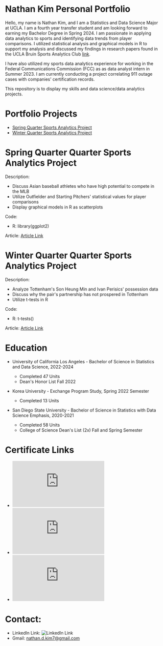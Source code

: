 # **Nathan Kim Personal Portfolio**

Hello, my name is Nathan Kim, and I am a Statistics and Data Science Major at UCLA. I am a fourth year transfer student and am looking forward to earning my Bachelor Degree in Spring 2024. I am passionate in applying data analytics to sports and identifying data trends from player comparisons. I utilized statistical analysis and graphical models in R to support my analysis and discussed my findings in research papers found in the UCLA Bruin Sports Analytics Club [link](https://www.bruinsportsanalytics.com/blog). 

I have also utilized my sports data analytics experience for working in the Federal Communications Commission (FCC) as as data analyst intern in Summer 2023. I am currently conducting a project correlating 911 outage cases with companies' certification records. 

This repository is to display my skills and data science/data analytics projects.

# Portfolio Projects

- [Spring Quarter Sports Analytics Project](https://github.com/NathanKim0107/Spring-Quarter-Sports-Data-Analytics-Project)
- [Winter Quarter Sports Analytics Project](https://github.com/NathanKim0107/Winter-Quarter-Sports-Analytics-Project)

# Spring Quarter Quarter Sports Analytics Project

Description: 
- Discuss Asian baseball athletes who have high potential to compete in the MLB
- Utilize Outfielder and Starting Pitchers' statistical values for player comparisons
- Display graphical models in R as scatterplots

Code: 
- R: library(ggplot2)

Article:
[Article Link](https://www.bruinsportsanalytics.com/post/mlb-asian-sensations)

# Winter Quarter Quarter Sports Analytics Project 

Description:
- Analyze Tottenham's Son Heung Min and Ivan Perisics' possession data
- Discuss why the pair's partnership has not prospered in Tottenham
- Utilize t-tests in R

Code:
- R: t-tests()

Article:
[Article Link](https://www.bruinsportsanalytics.com/post/sonny)

# Education

- University of California Los Angeles - Bachelor of Science in Statistics and Data Science, 2022-2024
  - Completed 47 Units
  - Dean's Honor List Fall 2022
 
- Korea University - Exchange Program Study, Spring 2022 Semester
  - Completed 13 Units
 
- San Diego State University -  Bachelor of Science in Statistics with Data Science Emphasis, 2020-2021
  - Completed 58 Units
  - College of Science Dean's List (2x) Fall and Spring Semester    
  
# Certificate Links

- ![LinkedIn Learning Learning SQL Programming (Summer 2023)](https://github.com/NathanKim0107/Nathan-Kim-Portfolio/blob/main/CertificateOfCompletion_Learning%20SQL%20Programming.pdf)
- ![LinkedIn Learning SQL Essentials (Summer 2023)](https://github.com/NathanKim0107/Nathan-Kim-Portfolio/blob/main/CertificateOfCompletion_SQL%20Essential%20Training%20(1).pdf)
- ![LikeLion US: Web Development Program (Summer 2022-Spring 2023)](https://github.com/NathanKim0107/Nathan-Kim-Portfolio/blob/main/UCLA_Nathan%20Kim.pdf)
  
# Contact:

- LinkedIn Link: ![LinkedIn Link](https://www.linkedin.com/in/nathan-d-kim/)
- Gmail: nathan.d.kim7@gmail.com
